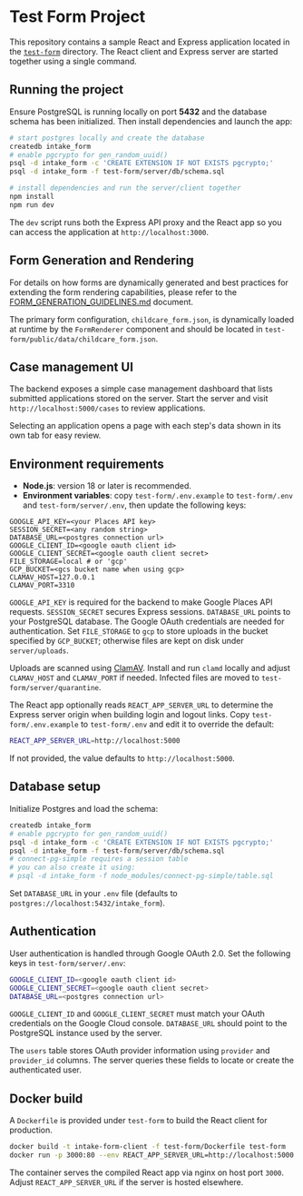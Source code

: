 # Test Form Project

This repository contains a sample React and Express application located in the [`test-form`](test-form) directory. The React client and Express server are started together using a single command.

## Running the project

Ensure PostgreSQL is running locally on port **5432** and the database schema has been initialized. Then install dependencies and launch the app:

```bash
# start postgres locally and create the database
createdb intake_form
# enable pgcrypto for gen_random_uuid()
psql -d intake_form -c 'CREATE EXTENSION IF NOT EXISTS pgcrypto;'
psql -d intake_form -f test-form/server/db/schema.sql

# install dependencies and run the server/client together
npm install
npm run dev
```

The `dev` script runs both the Express API proxy and the React app so you can access the application at `http://localhost:3000`.

## Form Generation and Rendering

For details on how forms are dynamically generated and best practices for extending the form rendering capabilities, please refer to the [FORM_GENERATION_GUIDELINES.md](FORM_GENERATION_GUIDELINES.md) document.

The primary form configuration, `childcare_form.json`, is dynamically loaded at runtime by the `FormRenderer` component and should be located in `test-form/public/data/childcare_form.json`.

## Case management UI

The backend exposes a simple case management dashboard that lists submitted applications stored on the server. Start the server and visit `http://localhost:5000/cases` to review applications.

Selecting an application opens a page with each step's data shown in its own tab for easy review.

## Environment requirements

- **Node.js**: version 18 or later is recommended.
- **Environment variables**: copy `test-form/.env.example` to `test-form/.env` and `test-form/server/.env`, then update the following keys:

```
GOOGLE_API_KEY=<your Places API key>
SESSION_SECRET=<any random string>
DATABASE_URL=<postgres connection url>
GOOGLE_CLIENT_ID=<google oauth client id>
GOOGLE_CLIENT_SECRET=<google oauth client secret>
FILE_STORAGE=local # or 'gcp'
GCP_BUCKET=<gcs bucket name when using gcp>
CLAMAV_HOST=127.0.0.1
CLAMAV_PORT=3310
```

`GOOGLE_API_KEY` is required for the backend to make Google Places API requests. `SESSION_SECRET` secures Express sessions. `DATABASE_URL` points to your PostgreSQL database. The Google OAuth credentials are needed for authentication. Set `FILE_STORAGE` to `gcp` to store uploads in the bucket specified by `GCP_BUCKET`; otherwise files are kept on disk under `server/uploads`.

Uploads are scanned using [ClamAV](https://www.clamav.net/). Install and run `clamd` locally and adjust `CLAMAV_HOST` and `CLAMAV_PORT` if needed. Infected files are moved to `test-form/server/quarantine`.

The React app optionally reads `REACT_APP_SERVER_URL` to determine the Express server origin when building login and logout links. Copy `test-form/.env.example` to `test-form/.env` and edit it to override the default:

```bash
REACT_APP_SERVER_URL=http://localhost:5000
```

If not provided, the value defaults to `http://localhost:5000`.

## Database setup

Initialize Postgres and load the schema:

```bash
createdb intake_form
# enable pgcrypto for gen_random_uuid()
psql -d intake_form -c 'CREATE EXTENSION IF NOT EXISTS pgcrypto;'
psql -d intake_form -f test-form/server/db/schema.sql
# connect-pg-simple requires a session table
# you can also create it using:
# psql -d intake_form -f node_modules/connect-pg-simple/table.sql
```

Set `DATABASE_URL` in your `.env` file (defaults to `postgres://localhost:5432/intake_form`).

## Authentication

User authentication is handled through Google OAuth 2.0. Set the following keys in `test-form/server/.env`:

```bash
GOOGLE_CLIENT_ID=<google oauth client id>
GOOGLE_CLIENT_SECRET=<google oauth client secret>
DATABASE_URL=<postgres connection url>
```

`GOOGLE_CLIENT_ID` and `GOOGLE_CLIENT_SECRET` must match your OAuth credentials on the Google Cloud console. `DATABASE_URL` should point to the PostgreSQL instance used by the server.

The `users` table stores OAuth provider information using `provider` and `provider_id` columns. The server queries these fields to locate or create the authenticated user.

## Docker build

A `Dockerfile` is provided under `test-form` to build the React client for production.

```bash
docker build -t intake-form-client -f test-form/Dockerfile test-form
docker run -p 3000:80 --env REACT_APP_SERVER_URL=http://localhost:5000 intake-form-client
```

The container serves the compiled React app via nginx on host port `3000`. Adjust `REACT_APP_SERVER_URL` if the server is hosted elsewhere.
